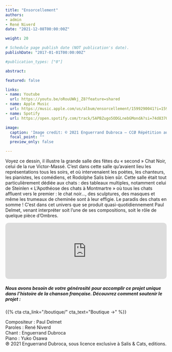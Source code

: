 ```yaml
---
title: "Ensorcellement"
authors:
- admin
- René Niverd
date: "2021-12-08T00:00:00Z"

weight: 20

# Schedule page publish date (NOT publication's date).
publishDate: "2017-01-01T00:00:00Z"

#publication_types: ["0"]

abstract: 

featured: false

links:
- name: Youtube
  url: https://youtu.be/oRouUWkj_Z8?feature=shared
- name: Apple Music
  url: https://music.apple.com/us/album/ensorcellement/1599290041?i=1599290299
- name: Spotify
  url: https://open.spotify.com/track/5APBZugo5ODGLnebGMondA?si=74d83709781d497a

image:
  caption: 'Image credit: © 2021 Enguerrand Dubroca – CCØ Répétition au Chat Noir, dessin de Myrbach – Paris Collections / Musée Carnavalet'
  focal_point: ""
  preview_only: false

---
```


Voyez ce dessin, il illustre la grande salle des fêtes du « second » Chat Noir, celui de la rue Victor-Massé. C’est dans cette salle qu’avaient lieu les représentations tous les soirs, et où intervenaient les poètes, les chanteurs, les pianistes, les comédiens, et Rodolphe Salis bien sûr. Cette salle était tout particulièrement dédiée aux chats : des tableaux multiples, notamment celui de Steinlen « L’Apothéose des chats à Montmartre » où tous les chats affluent vers le premier : le chat noir…, des sculptures, des masques et même les trumeaux de cheminée sont à leur effigie. Le paradis des chats en somme ! C’est dans cet univers que se produit quasi-quotidiennement Paul Delmet, venant interpréter soit l’une de ses compositions, soit le rôle de quelque pièce d’Ombres.


<iframe allow="autoplay *; encrypted-media *; fullscreen *; clipboard-write" frameborder="0" height="175" style="width:100%;max-width:720px;overflow:hidden;border-radius:10px;" sandbox="allow-forms allow-popups allow-same-origin allow-scripts allow-storage-access-by-user-activation allow-top-navigation-by-user-activation" src="https://embed.music.apple.com/us/album/ensorcellement/1599290041?i=1599290299"></iframe>

##### Nous avons besoin de votre générosité pour accomplir ce projet unique dans l’histoire de la chanson française. Découvrez comment soutenir le projet :
{{% cta cta_link="/boutique/" cta_text="Boutique →" %}}

<p>Compositeur : Paul Delmet <br>
Paroles : René Niverd<br>
Chant : Enguerrand Dubroca<br>
Piano : Yuko Osawa<br>
℗ 2021 Enguerrand Dubroca, sous licence exclusive à Salis & Cats, editions.</p>


